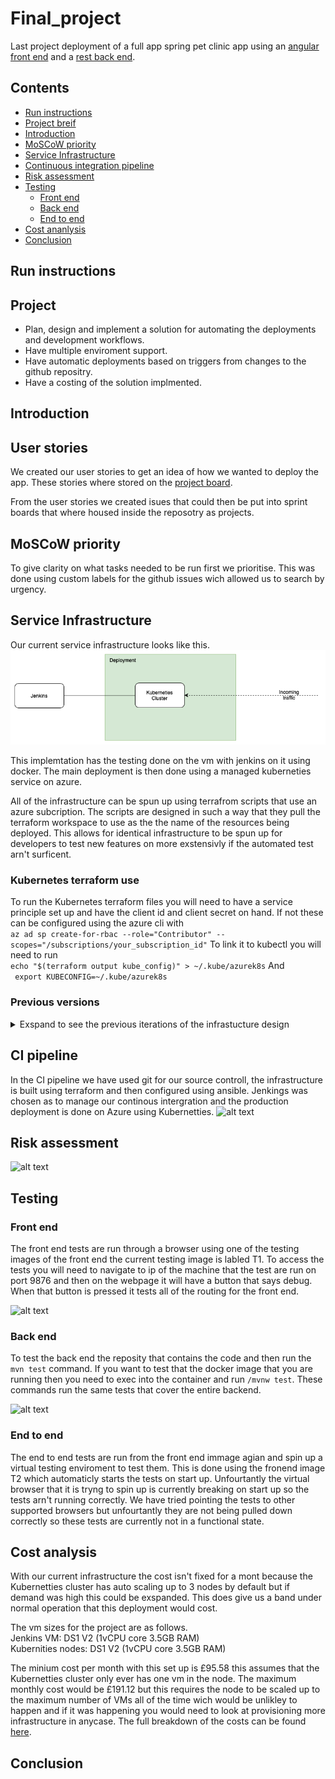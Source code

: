# Final_project

Last project deployment of a full app spring pet clinic app using an [angular front end]( https://github.com/spring-petclinic/spring-petclinic-angular) and a [rest back end](https://github.com/spring-petclinic/spring-petclinic-rest).

## Contents
* [Run instructions](#RI)
* [Project breif](#PB)
* [Introduction](#Intro)
* [MoSCoW priority](#MOSCOW)
* [Service Infrastructure](#SI)
* [Continuous integration pipeline](#CI)
* [Risk assessment](#RI)
* [Testing](#test)
  - [Front end](#FET)
  - [Back end](#BET)
  - [End to end](#e2e)
* [Cost ananlysis](#CA)
* [Conclusion](#conclusion)

<a name="RI"></a>
## Run instructions

<a name="PB"></a>
## Project 
* Plan, design and implement a solution for automating the deployments and development workflows.
* Have multiple enviroment support.
* Have automatic deployments based on triggers from changes to the github repositry.
* Have a costing of the solution implmented.

<a name="Intro"></a>
## Introduction 


<a name="US"></a>
## User stories
We created our user stories to get an idea of how we wanted to deploy the app. These stories where stored on the [project board](https://github.com/B-R-H/Final_project/projects/2).

From the user stories we created isues that could then be put into sprint boards that where housed inside the reposotry as projects.

<a name="MOSCOW"></a>
## MoSCoW priority
To give clarity on what tasks needed to be run first we prioritise. This was done using custom labels for the github issues wich allowed us to search by urgency.

<a name="SI"></a>
## Service Infrastructure
Our current service infrastructure looks like this.
![alt text](media/Infrastructure_mk3.png)

This implemtation has the testing done on the vm with jenkins on it using docker. The main deployment is then done using a managed kuberneties service on azure.

All of the infrastructure can be spun up using terrafrom scripts that use an azure subcription. The scripts are designed in such a way that they pull the terraform workspace to use as the the name of the resources being deployed. This allows for identical infrastructure to be spun up for developers to test new features on more exstensivly if the automated test arn't surficent.

### Kubernetes terraform use
To run the Kubernetes terraform files you will need to have a service principle set up and have the client id and client secret on hand. If not these can be configured using the azure cli with\
```az ad sp create-for-rbac --role="Contributor" --scopes="/subscriptions/your_subscription_id"```
To link it to kubectl you will need to run\
```echo "$(terraform output kube_config)" > ~/.kube/azurek8s```
And\
``` export KUBECONFIG=~/.kube/azurek8s```

### Previous versions 
<details>
<summary>Exspand to see the previous iterations of the infrastucture design</summary>

#### Mark 1
![alt text](media/infrastructure_mk1.png)

The first idea had a completly seprate testng enviroment with on vm to run the app on using docker and then a second vm running nginx to proxy pass to the dcker vm. The Jenkins vm is only used for Jenkins and has access to the testing and production enviroments. The deployment is done though a managed kubernetues cluster with a nginx load ballencer service.

#### Mark 2 
![alt text](media/Infrastructure_mk2.png)

The second design varied only slightly from the first the only difrence was that the database was going to use a managed databse service to allow for the data to be more sercure and able to scale better.


</details>

<a name="CI"></a>
## CI pipeline

In the CI pipeline we have used git for our source controll, the infrastructure is built using terraform and then configured using ansible. Jenkings was chosen as to manage our continous intergration and the production deployment is done on Azure using Kubernetties.
![alt text](media/CI.jpg)

<a name="RI"></a>
## Risk assessment
![alt text](media/RI.png)

<a name="test"></a>
## Testing

<a name="FET"></a>
### Front end

The front end tests are run through a browser using one of the testing images of the front end the current testing image is labled T1. To access the tests you will need to navigate to ip of the machine that the test are run on port 9876 and then on the webpage it will have a button that says debug. When that button is pressed it tests all of the routing for the front end.

![alt text](media/FET.png)

<a name="BET"></a>
### Back end 
To test the back end the reposity that contains the code and then run the `mvn test` command. If you want to test that the docker image that you are running then you need to exec into the container and run `/mvnw test`. These commands run the same tests that cover the entire backend.

![alt text](media/BET.png)

<a name="e2e"></a>
### End to end

The end to end tests are run from the front end immage agian and spin up a virtual testing enviroment to test them. This is done using the fronend image T2 which automaticly starts the tests on start up. Unfourtantly the virtual browser that it is tryng to spin up is currently breaking on start up so the tests arn't running correctly. We have tried pointing the tests to other supported browsers but unfourtantly they are not being pulled down correctly so these tests are currently not in a functional state.

<a name="CA"></a>
## Cost analysis
With our current infrastructure the cost isn't fixed for a mont because the Kubernetties cluster has auto scaling up to 3 nodes by default but if demand was high this could be exspanded. This does give us a band under normal operation that this deployment would cost.

The vm sizes for the project are as follows.\
    Jenkins VM: DS1 V2 (1vCPU core 3.5GB RAM)\
    Kubernities nodes: DS1 V2 (1vCPU core 3.5GB RAM)

The minium cost per month with this set up is £95.58 this assumes that the Kubernetties cluster only ever has one vm in the node. The maximum monthly cost would be £191.12 but this requires the node to be scaled up to the maximum number of VMs all of the time wich would be unlikley to happen and if it was happening you would need to look at provisioning more infrastructure in anycase. The full breakdown of the costs can be found [here](Documents).


<a name="conclusion"></a>
## Conclusion
